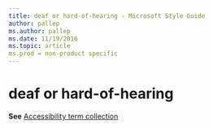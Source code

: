 ```yaml
---
title: deaf or hard-of-hearing - Microsoft Style Guide
author: pallep
ms.author: pallep
ms.date: 11/19/2016
ms.topic: article
ms.prod = non-product specific
---
```


# deaf or hard-of-hearing

**See** [Accessibility term collection](/style-guide/a-z-word-list-term-collections/term-collections/accessibility-terms)
